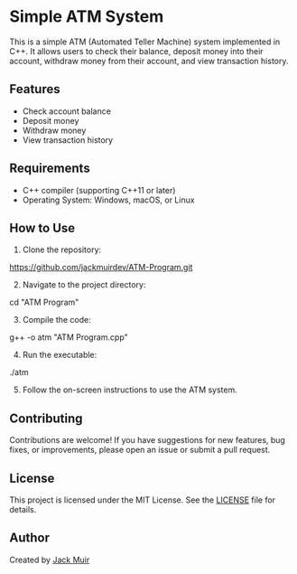 # Simple ATM System

This is a simple ATM (Automated Teller Machine) system implemented in C++. It allows users to check their balance, deposit money into their account, withdraw money from their account, and view transaction history.

## Features

- Check account balance
- Deposit money
- Withdraw money
- View transaction history

## Requirements

- C++ compiler (supporting C++11 or later)
- Operating System: Windows, macOS, or Linux

## How to Use

1. Clone the repository:

https://github.com/jackmuirdev/ATM-Program.git

2. Navigate to the project directory:

cd "ATM Program"

3. Compile the code:
   
g++ -o atm "ATM Program.cpp"

4. Run the executable:

./atm

5. Follow the on-screen instructions to use the ATM system.

## Contributing

Contributions are welcome! If you have suggestions for new features, bug fixes, or improvements, please open an issue or submit a pull request.

## License

This project is licensed under the MIT License. See the [LICENSE](LICENSE) file for details.

## Author

Created by [Jack Muir](https://jackmuir.dev/)


